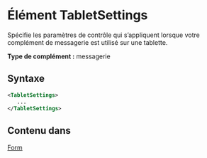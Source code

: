 # <a name="tabletsettings-element"></a>Élément TabletSettings

Spécifie les paramètres de contrôle qui s’appliquent lorsque votre complément de messagerie est utilisé sur une tablette.

**Type de complément :** messagerie

## <a name="syntax"></a>Syntaxe

```XML
<TabletSettings>
   ...
</TabletSettings>
```

## <a name="contained-in"></a>Contenu dans

[Form](form.md)

